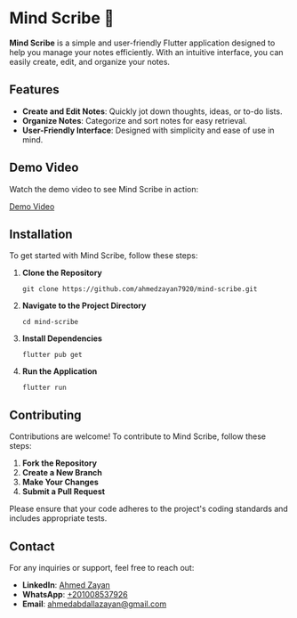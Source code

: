 <!DOCTYPE html>
<html lang="en">
<body>

<h1>Mind Scribe 📓</h1>

<p><strong>Mind Scribe</strong> is a simple and user-friendly Flutter application designed to help you manage your notes efficiently. With an intuitive interface, you can easily create, edit, and organize your notes.</p>

<h2>Features</h2>
<ul>
  <li><strong>Create and Edit Notes</strong>: Quickly jot down thoughts, ideas, or to-do lists.</li>
  <li><strong>Organize Notes</strong>: Categorize and sort notes for easy retrieval.</li>
  <li><strong>User-Friendly Interface</strong>: Designed with simplicity and ease of use in mind.</li>
</ul>

<h2>Demo Video</h2>
<p>Watch the demo video to see Mind Scribe in action:</p>
<p><a href="https://github.com/ahmedzayan7920/notes/assets/88338596/4a54f288-be3a-4848-96b1-89df64aeaf21">Demo Video</a></p>

<h2>Installation</h2>
<p>To get started with Mind Scribe, follow these steps:</p>
<ol>
  <li><strong>Clone the Repository</strong>
    <pre><code>git clone https://github.com/ahmedzayan7920/mind-scribe.git</code></pre>
  </li>
  <li><strong>Navigate to the Project Directory</strong>
    <pre><code>cd mind-scribe</code></pre>
  </li>
  <li><strong>Install Dependencies</strong>
    <pre><code>flutter pub get</code></pre>
  </li>
  <li><strong>Run the Application</strong>
    <pre><code>flutter run</code></pre>
  </li>
</ol>

<h2>Contributing</h2>
<p>Contributions are welcome! To contribute to Mind Scribe, follow these steps:</p>
<ol>
  <li><strong>Fork the Repository</strong></li>
  <li><strong>Create a New Branch</strong></li>
  <li><strong>Make Your Changes</strong></li>
  <li><strong>Submit a Pull Request</strong></li>
</ol>
<p>Please ensure that your code adheres to the project's coding standards and includes appropriate tests.</p>

<h2>Contact</h2>
<p>For any inquiries or support, feel free to reach out:</p>
<ul>
  <li><strong>LinkedIn</strong>: <a href="https://www.linkedin.com/in/ahmed-zayan-716789250/">Ahmed Zayan</a></li>
  <li><strong>WhatsApp</strong>: <a href="https://wa.me/201008537926">+201008537926</a></li>
  <li><strong>Email</strong>: <a href="mailto:ahmedabdallazayan@gmail.com">ahmedabdallazayan@gmail.com</a></li>
</ul>

</body>
</html>

